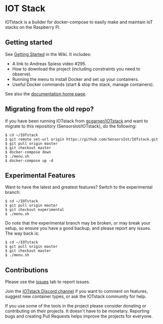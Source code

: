 # IOT Stack

IOTstack is a builder for docker-compose to easily make and maintain IoT stacks on the Raspberry Pi.

## Getting started

See [Getting Started](https://sensorsiot.github.io/IOTstack/Getting-Started) in the Wiki. It includes:

* A link to Andreas Spiess video #295.
* How to download the project (including constraints you need to observe).
* Running the menu to install Docker and set up your containers.
* Useful Docker commands (start \& stop the stack, manage containers).

See also the [documentation home page](https://sensorsiot.github.io/IOTstack/).

## Migrating from the old repo?

If you have been running IOTstack from [gcgarner/IOTstack](https://github.com/gcgarner/IOTstack) and want to migrate to this repository (SensorsIot/IOTstack), do the following:

```
$ cd ~/IOTstack
$ git remote set-url origin https://github.com/SensorsIot/IOTstack.git
$ git pull origin master
$ git checkout master
$ docker-compose down
$ ./menu.sh
$ docker-compose up -d
```

## Experimental Features

Want to have the latest and greatest features? Switch to the experimental branch:

```
$ cd ~/IOTstack
$ git pull origin master
$ git checkout experimental
$ ./menu.sh
```

Do note that the experimental branch may be broken, or may break your setup, so ensure you have a good backup, and please report any issues. The way back is:

```
$ cd ~/IOTstack
$ git pull origin master
$ git checkout master
$ ./menu.sh
```

## Contributions

Please use the [issues](https://github.com/SensorsIot/IOTstack/issues) tab to report issues.

Join the [IOTstack Discord channel](https://discord.gg/W45tD83) if you want to comment on features, suggest new container types, or ask the IOTstack community for help.

If you use some of the tools in the project please consider donating or contributing on their projects. It doesn't have to be monetary. Reporting bugs and creating Pull Requests helps improve the projects for everyone.

